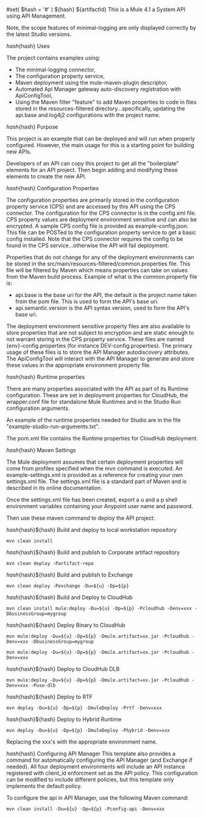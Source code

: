 #set( $hash = '#' )
${hash} ${artifactId}
This is a Mule 4.1 a System API using API Management. 

Note, the scope features of minimal-logging are only displayed correctly by the latest Studio versions. 

${hash}${hash} Uses

The project contains examples using:

* The minimal-logging connector, 
* The configuration property service,
* Maven deployment using the mule-maven-plugin descriptor,
* Automated Api Manager gateway auto-discovery registration with ApiConfigTool,
* Using the Maven filter "feature" to add Maven properties to code in files stored in the resources-filtered directory...specifically, updating the api.base and log4j2 configurations with the project name.

${hash}${hash} Purpose

This project is an example that can be deployed and will run when properly configured. However, the main usage for this is a starting point for building new APIs.

Developers of an API can copy this project to get all the "boilerplate" elements for an API project. Then begin adding and modifying these elements to create the new API. 

${hash}${hash} Configuration Properties

The configuration properties are primarily stored in the configuration property service (CPS) and are accessed by this API using the CPS connector. The configuration for the CPS connector is in the config.xml file. CPS property values are deployment environment sensitive and can also be encrypted. A sample CPS config file is provided as example-config.json. This file can be POSTed to the configuration property service to get a basic config installed. Note that the CPS connector requires the config to be found in the CPS service...otherwise the API will fail deployment.

Properties that do not change for any of the deployment environments can be stored in the src/main/resources-filtered/common.properties file. This file will be filtered by Maven which means properties can take on values from the Maven build process. Example of what is the common.property file is:

* api.base is the base uri for the API, the default is the project name taken from the pom file. This is used to form the API's base uri.
* api.semantic.version is the API syntax version, used to form the API's base uri.

The deployment environment sensitive property files are also available to store properties that are not subject to encryption and are static enough to not warrant storing in the CPS property service. These files are named {env}-config.properties (for instance DEV-config.properties). The primary usage of these files is to store the API Manager autodiscovery attributes. The ApiConfigTool will interact with the API Manager to generate and store these values in the appropriate environment property file.


${hash}${hash} Runtime properties

There are many properties associated with the API as part of its Runtime configuration. These are set in deployment properties for CloudHub, the wrapper.conf file for standalone Mule Runtimes and in the Studio Run configuration arguments.

An example of the runtime properties needed for Studio are in the file "example-studio-run-arguments.txt".

The pom.xml file contains the Runtime properties for CloudHub deployment.

${hash}${hash} Maven Settings

The Mule deployment assumes that certain deployment properties will come from profiles specified when the mvn command is executed. An example-settings.xml is provided as a reference for creating your own settings.xml file. The settings.xml file is a standard part of Maven and is described in its online documentation. 

Once the settings.xml file has been created, export a u and a p shell environment variables containing your Anypoint user name and password. 

Then use these maven command to deploy the API project:

${hash}${hash}${hash} Build and deploy to local workstation repository
```
mvn clean install
```

${hash}${hash}${hash} Build and publish to Corporate artifact repository
```
mvn clean deploy -Partifact-repo
```

${hash}${hash}${hash} Build and publish to Exchange
```
mvn clean deploy -Pexchange -Du=${u} -Dp=${p}
```

${hash}${hash}${hash} Build and Deploy to CloudHub
```
mvn clean install mule:deploy -Du=${u} -Dp=${p} -Pcloudhub -Denv=xxx -DbusinessGroup=mygroup
```

${hash}${hash}${hash} Deploy Binary to CloudHub
```
mvn mule:deploy -Du=${u} -Dp=${p} -Dmule.artifact=xx.jar -Pcloudhub -Denv=xxx -DbusinessGroup=mygroup
```
```
mvn mule:deploy -Du=${u} -Dp=${p} -Dmule.artifact=xx.jar -Pcloudhub -Denv=xxx 
```

${hash}${hash}${hash} Deploy to CloudHub DLB
```
mvn mule:deploy -Du=${u} -Dp=${p} -Dmule.artifact=xx.jar -Pcloudhub -Denv=xxx -Puse-dlb
```

${hash}${hash}${hash} Deploy to RTF
```
mvn deploy -Du=${u} -Dp=${p} -DmuleDeploy -Prtf -Denv=xxx
```

${hash}${hash}${hash} Deploy to Hybrid Runtime
```
mvn deploy -Du=${u} -Dp=${p} -DmuleDeploy -Phybrid -Denv=xxx
```

Replacing the xxx's with the appropriate environment name.

${hash}${hash} Configuring API Manager
This template also provides a command for automatically configuring the API Manager (and Exchange if needed). All four deployment environments will include an API instance registered with client_id enforcment set as the API policy. This configuration can be modified to include different policies, but this template only implements the default policy.

To configure the api in API Manager, use the following Maven command:

```
mvn clean install -Du=${u} -Dp=${p} -Pconfig-api -Denv=xxx
```


